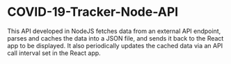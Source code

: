 # COVID-19-Tracker-Node-API

This API developed in NodeJS fetches data from an external API endpoint, parses and caches the data into a JSON file, and sends it back to the React app to be displayed. 
It also periodically updates the cached data via an API call interval set in the React app.
